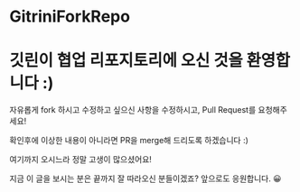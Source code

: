 # GitriniForkRepo

# 깃린이 협업 리포지토리에 오신 것을 환영합니다 :)

자유롭게 fork 하시고 수정하고 싶으신 사항을 수정하시고, Pull Request를 요청해주세요!

확인후에 이상한 내용이 아니라면 PR을 merge해 드리도록 하겠습니다 :)

여기까지 오시느라 정말 고생이 많으셨어요!

지금 이 글을 보시는 분은 끝까지 잘 따라오신 분들이겠죠? 앞으로도 응원합니다. 😀
